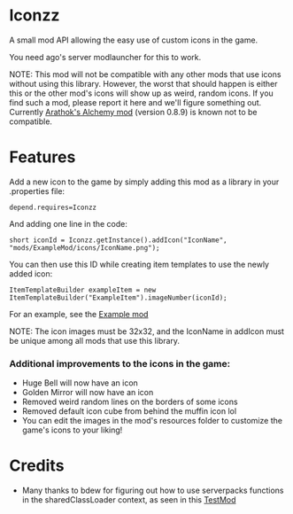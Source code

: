 # Iconzz
A small mod API allowing the easy use of custom icons in the game.

You need ago's server modlauncher for this to work.

NOTE: This mod will not be compatible with any other mods that use icons without using this library. However, the worst that should happen is either this or the other mod's icons will show up as weird, random icons. If you find such a mod, please report it here and we'll figure something out. Currently <a href="https://github.com/Arathok/Wurm-Unlimited-Alchemy">Arathok's Alchemy mod</a> (version 0.8.9) is known not to be compatible.
# Features
Add a new icon to the game by simply adding this mod as a library in your .properties file:

`depend.requires=Iconzz`

And adding one line in the code:

`short iconId = Iconzz.getInstance().addIcon("IconName", "mods/ExampleMod/icons/IconName.png");`

You can then use this ID while creating item templates to use the newly added icon:

`ItemTemplateBuilder exampleItem = new ItemTemplateBuilder("ExampleItem").imageNumber(iconId);`

For an example, see the <a href="https://github.com/Tyoda/IconzzExample">Example mod</a>

NOTE: The icon images must be 32x32, and the IconName in addIcon must be unique among all mods that use this library.

### Additional improvements to the icons in the game:
 - Huge Bell will now have an icon
 - Golden Mirror will now have an icon
 - Removed weird random lines on the borders of some icons
 - Removed default icon cube from behind the muffin icon lol
 - You can edit the images in the mod's resources folder to customize the game's icons to your liking!

# Credits
 - Many thanks to bdew for figuring out how to use serverpacks functions in the sharedClassLoader context, as seen in this <a href="https://gist.github.com/bdew/5ee9fcb39da73405a38810116104e101">TestMod</a>
